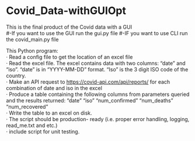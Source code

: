 # Covid_Data-withGUIOpt

This is the final product of the Covid data with a GUI  
#-If you want to use the GUI run the gui.py file 
#-IF you want to use CLI run the covid_main.py file  

This Python program:        
    · Read a config file to get the location of an excel file        
    · Read the excel file. The excel contains data with two columns: “date” and “iso”.  “date” is in “YYYY-MM-DD” format. “Iso” is the 3 digit ISO code of the country.        
    · Make an API request to https://covid-api.com/api/reports/ for each combination of date and iso in the excel        
    · Produce a table containing the following columns from parameters queried and the results returned: “date” “iso” “num_confirmed” “num_deaths” “num_recovered”        
    · Write the table to an excel on disk.        
    · The script should be production- ready (i.e. proper error handling, logging, read_me.txt and etc.)        
    · include script for unit testing.
